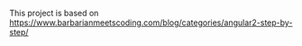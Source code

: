 This project is based on https://www.barbarianmeetscoding.com/blog/categories/angular2-step-by-step/
